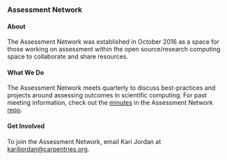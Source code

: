 ### Assessment Network

#### About
The Assessment Network was established in October 2016 as a space for those working on assessment within the open source/research computing space to collaborate and share resources.

#### What We Do
The Assessment Network meets quarterly to discuss best-practices and projects around assessing outcomes in scientific computing. For past meeting information, check out the [minutes](https://github.com/carpentries/assessment/tree/main/assessment-network/minutes) in the Assessment Network [repo](https://github.com/carpentries/assessment/tree/main/assessment-network).

#### Get Involved
To join the Assessment Network, email Kari Jordan at [kariljordan@carpentries.org](mailto:kariljordan@carpentries.org).
